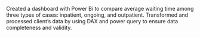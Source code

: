 Created a dashboard with Power Bi to compare average waiting time among three types of cases: inpatient, ongoing, and outpatient.
Transformed and processed client’s data by using DAX and power query to ensure data completeness and validity.
